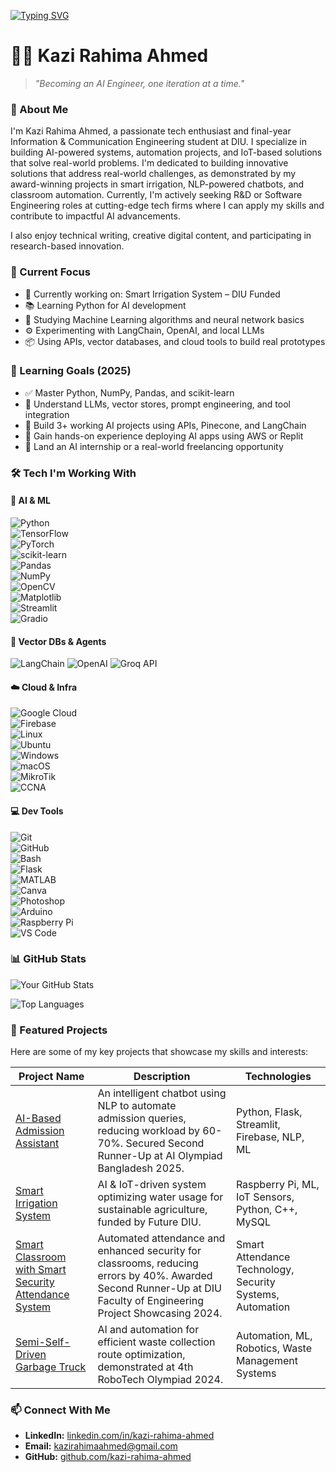 [![Typing SVG](https://readme-typing-svg.demolab.com?font=Fira+Code&pause=1000&color=E711F7&center=true&vCenter=true&width=435&lines=Kazi+Rahima+Ahmed;AI+%26+IoT+Researcher)](https://git.io/typing-svg)

# 👨‍💻 Kazi Rahima Ahmed

> _"Becoming an AI Engineer, one iteration at a time."_ 

### 👋 About Me

I'm Kazi Rahima Ahmed, a passionate tech enthusiast and final-year Information & Communication Engineering student at DIU. I specialize in building AI-powered systems, automation projects, and IoT-based solutions that solve real-world problems. I'm dedicated to building innovative solutions that address real-world challenges, as demonstrated by my award-winning projects in smart irrigation, NLP-powered chatbots, and classroom automation. Currently, I'm actively seeking R&D or Software Engineering roles at cutting-edge tech firms where I can apply my skills and contribute to impactful AI advancements.

I also enjoy technical writing, creative digital content, and participating in research-based innovation.

### 🎯 Current Focus

*   🔭 Currently working on: Smart Irrigation System – DIU Funded
*   📚 Learning Python for AI development
*   🧠 Studying Machine Learning algorithms and neural network basics
*   ⚙️ Experimenting with LangChain, OpenAI, and local LLMs
*   📦 Using APIs, vector databases, and cloud tools to build real prototypes

### 🧪 Learning Goals (2025)

*   ✅ Master Python, NumPy, Pandas, and scikit-learn
*   🔄 Understand LLMs, vector stores, prompt engineering, and tool integration
*   🔄 Build 3+ working AI projects using APIs, Pinecone, and LangChain
*   🔄 Gain hands-on experience deploying AI apps using AWS or Replit
*   🚀 Land an AI internship or a real-world freelancing opportunity

### 🛠️ Tech I'm Working With

#### 🧠 AI & ML

![Python](https://img.shields.io/badge/Python-3776AB?logo=python&logoColor=white)  
![TensorFlow](https://img.shields.io/badge/TensorFlow-FF6F00?logo=tensorflow&logoColor=white)  
![PyTorch](https://img.shields.io/badge/PyTorch-EE4C2C?logo=pytorch&logoColor=white)  
![scikit-learn](https://img.shields.io/badge/scikit--learn-F7931E?logo=scikitlearn&logoColor=white)  
![Pandas](https://img.shields.io/badge/Pandas-150458?logo=pandas&logoColor=white)  
![NumPy](https://img.shields.io/badge/NumPy-013243?logo=numpy&logoColor=white)  
![OpenCV](https://img.shields.io/badge/OpenCV-5C3EE8?logo=opencv&logoColor=white)  
![Matplotlib](https://img.shields.io/badge/Matplotlib-006699?logo=python&logoColor=white)  
![Streamlit](https://img.shields.io/badge/Streamlit-FF4B4B?logo=streamlit&logoColor=white)  
![Gradio](https://img.shields.io/badge/Gradio-FF7F50?logo=python&logoColor=white)
<!-- Placeholder, consider a more specific NLP badge if available -->

#### 🧩 Vector DBs & Agents

![LangChain](https://img.shields.io/badge/LangChain-222222?style=for-the-badge&logo=langchain&logoColor=white)
![OpenAI](https://img.shields.io/badge/OpenAI-412991?style=for-the-badge&logo=openai&logoColor=white)
![Groq API](https://img.shields.io/badge/Groq_API-F7931E?style=for-the-badge&logo=groq&logoColor=white)

#### ☁️ Cloud & Infra

![Google Cloud](https://img.shields.io/badge/Google_Cloud-4285F4?logo=googlecloud&logoColor=white)  
![Firebase](https://img.shields.io/badge/Firebase-FFCA28?logo=firebase&logoColor=black)  
![Linux](https://img.shields.io/badge/Linux-FCC624?logo=linux&logoColor=black)  
![Ubuntu](https://img.shields.io/badge/Ubuntu-E95420?logo=ubuntu&logoColor=white)  
![Windows](https://img.shields.io/badge/Windows-0078D6?logo=windows&logoColor=white)  
![macOS](https://img.shields.io/badge/macOS-000000?logo=apple&logoColor=white)  
![MikroTik](https://img.shields.io/badge/MikroTik-293239?logo=mikrotik&logoColor=white)  
![CCNA](https://img.shields.io/badge/CCNA%20Concepts-1BA0D7?logo=cisco&logoColor=white)  

<!-- Placeholder, consider a more specific IoT badge if available -->

#### 💻 Dev Tools

![Git](https://img.shields.io/badge/Git-F05032?logo=git&logoColor=white)  
![GitHub](https://img.shields.io/badge/GitHub-181717?logo=github&logoColor=white)  
![Bash](https://img.shields.io/badge/Bash-4EAA25?logo=gnubash&logoColor=white)  
![Flask](https://img.shields.io/badge/Flask-000000?logo=flask&logoColor=white)  
![MATLAB](https://img.shields.io/badge/MATLAB-0076A8?logo=mathworks&logoColor=white)  
![Canva](https://img.shields.io/badge/Canva-00C4CC?logo=canva&logoColor=white)  
![Photoshop](https://img.shields.io/badge/Photoshop-31A8FF?logo=adobephotoshop&logoColor=white)  
![Arduino](https://img.shields.io/badge/Arduino-00979D?logo=arduino&logoColor=white)  
![Raspberry Pi](https://img.shields.io/badge/Raspberry%20Pi-A22846?logo=raspberrypi&logoColor=white)  
![VS Code](https://img.shields.io/badge/VS_Code-007ACC?logo=visualstudiocode&logoColor=white) 

### 📊 GitHub Stats

![Your GitHub Stats](https://github-readme-stats.vercel.app/api?username=kazi-rahima-ahmed&show_icons=true&theme=radical)

![Top Languages](https://github-readme-stats.vercel.app/api/top-langs/?username=kazi-rahima-ahmed&layout=compact&theme=radical)

### 🚀 Featured Projects

Here are some of my key projects that showcase my skills and interests:

| Project Name | Description | Technologies |
|---|---|---|
| [AI-Based Admission Assistant](https://github.com/kazi-rahima-ahmed/AI-Based-Admission-Assistant) | An intelligent chatbot using NLP to automate admission queries, reducing workload by 60-70%. Secured Second Runner-Up at AI Olympiad Bangladesh 2025. | Python, Flask, Streamlit, Firebase, NLP, ML |
| [Smart Irrigation System](https://github.com/kazi-rahima-ahmed/Smart-Irrigation-System) | AI & IoT-driven system optimizing water usage for sustainable agriculture, funded by Future DIU. | Raspberry Pi, ML, IoT Sensors, Python, C++, MySQL |
| [Smart Classroom with Smart Security Attendance System](https://github.com/kazi-rahima-ahmed/Smart-Classroom-Security) | Automated attendance and enhanced security for classrooms, reducing errors by 40%. Awarded Second Runner-Up at DIU Faculty of Engineering Project Showcasing 2024. | Smart Attendance Technology, Security Systems, Automation |
| [Semi-Self-Driven Garbage Truck](https://github.com/kazi-rahima-ahmed/Semi-Self-Driven-Garbage-Truck) | AI and automation for efficient waste collection route optimization, demonstrated at 4th RoboTech Olympiad 2024. | Automation, ML, Robotics, Waste Management Systems |

### 📫 Connect With Me

- **LinkedIn:** [linkedin.com/in/kazi-rahima-ahmed](https://www.linkedin.com/in/kazi-rahima-ahmed)
- **Email:** [kazirahimaahmed@gmail.com](mailto:kazirahimaahmed@gmail.com)
- **GitHub:** [github.com/kazi-rahima-ahmed](https://github.com/kazi-rahima-ahmed)

<!--START_SECTION:activity-->
<!--END_SECTION:activity-->
